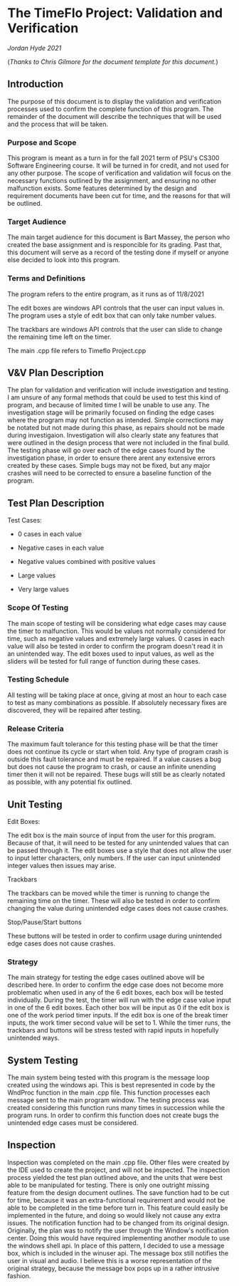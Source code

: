 # The TimeFlo Project: Validation and Verification
*Jordan Hyde 2021*

(*Thanks to Chris Gilmore for the document template for this
document.*)

## Introduction

The purpose of this document is to display the validation and verification processes used to confirm the complete function of this program. The remainder of the document will describe the techniques that will be used and the process that will be taken. 

### Purpose and Scope

This program is meant as a turn in for the fall 2021 term of PSU's CS300 Software Engineering course. It will be turned in for credit, and not used for any other purpose. The scope of verification and validation will focus on the necessary functions outlined by the assignment, and ensuring no other malfunction exists. Some features determined by the design and requirement documents have been cut for time, and the reasons for that will be outlined. 

### Target Audience

The main target audience for this document is Bart Massey, the person who created the base assignment and is responcible for its grading. Past that, this document will serve as a record of the testing done if myself or anyone else decided to look into this program.

### Terms and Definitions

The program refers to the entire program, as it runs as of 11/8/2021

The edit boxes are windows API controls that the user can input values in. The program uses a style of edit box that can only take number values.

The trackbars are windows API controls that the user can slide to change the remaining time left on the timer. 

The main .cpp file refers to Timeflo Project.cpp

## V&amp;V Plan Description

The plan for validation and verification will include investigation and testing. I am unsure of any formal methods that could be used to test this kind of program, and because of limited time I will be unable to use any. The investigation stage will be primarily focused on finding the edge cases where the program may not function as intended. Simple corrections may be notated but not made during this phase, as repairs should not be made during investigaion. Investigation will also clearly state any features that were outlined in the design process that were not included in the final build. The testing phase will go over each of the edge cases found by the investigation phase, in order to ensure there arent any extensive errors created by these cases. Simple bugs may not be fixed, but any major crashes will need to be corrected to ensure a baseline function of the program. 

## Test Plan Description

Test Cases:

- 0 cases in each value

- Negative cases in each value

- Negative values combined with positive values

- Large values

- Very large values

### Scope Of Testing

The main scope of testing will be considering what edge cases may cause the timer to malfunction. This would be values not normally considered for time, such as negative values and extremely large values. 0 cases in each value will also be tested in order to confirm the program doesn't read it in an unintended way. The edit boxes used to input values, as well as the sliders will be tested for full range of function during these cases. 

### Testing Schedule

All testing will be taking place at once, giving at most an hour to each case to test as many combinations as possible. If absolutely necessary fixes are discovered, they will be repaired after testing.

### Release Criteria

The maximum fault tolerance for this testing phase will be that the timer does not continue its cycle or start when told. Any type of program crash is outside this fault tolerance and must be repaired. If a value causes a bug but does not cause the program to crash, or cause an infinite unending timer then it will not be repaired. These bugs will still be as clearly notated as possible, with any potential fix outlined.  

## Unit Testing

Edit Boxes:

The edit box is the main source of input from the user for this program. Because of that, it will need to be tested for any unintended values that can be passed through it. The edit boxes use a style that does not allow the user to input letter characters, only numbers. If the user can input unintended integer values then issues may arise.

Trackbars

The trackbars can be moved while the timer is running to change the remaining time on the timer. These will also be tested in order to confirm changing the value during unintended edge cases does not cause crashes. 

Stop/Pause/Start buttons

These buttons will be tested in order to confirm usage during unintended edge cases does not cause crashes.

### Strategy

The main strategy for testing the edge cases outlined above will be described here. In order to confirm the edge case does not become more problematic when used in any of the 6 edit boxes, each box will be tested individually. During the test, the timer will run with the edge case value input in one of the 6 edit boxes. Each other box will be input as 0 if the edit box is one of the work period timer inputs. If the edit box is one of the break timer inputs, the work timer second value will be set to 1. While the timer runs, the trackbars and buttons will be stress tested with rapid inputs in hopefully unintended ways. 

## System Testing

The main system being tested with this program is the message loop created using the windows api. This is best represented in code by the WndProc function in the main .cpp file. This function processes each message sent to the main program window. The testing process was created considering this function runs many times in succession while the program runs. In order to confirm this function does not create bugs the unintended edge cases must be considered.

## Inspection

Inspection was completed on the main .cpp file. Other files were created by the IDE used to create the project, and will not be inspected. The inspection process yielded the test plan outlined above, and the units that were best able to be manipulated for testing. There is only one outright missing feature from the design document outlines. The save function had to be cut for time, because it was an extra-functional requirement and would not be able to be completed in the time before turn in. This feature could easily be implemented in the future, and doing so would likely not cause any extra issues. The notification function had to be changed from its original design. Originally, the plan was to notify the user through the Window's notification center. Doing this would have required implementing another module to use the windows shell api. In place of this pattern, I decided to use a message box, which is included in the winuser api. The message box still notifies the user in visual and audio. I believe this is a worse representation of the original strategy, because the message box pops up in a rather intrusive fashion.  
